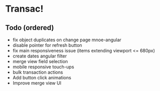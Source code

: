# Transac!

## Todo (ordered)

- fix object duplicates on change page mnoe-angular
- disable pointer for refresh button
- fix main responsiveness issue (items extending viewport <= 680px)
- create dates angular filter
- merge view field selection
- mobile responsive touch-ups
- bulk transaction actions
- Add button click animations
- Improve merge view UI
